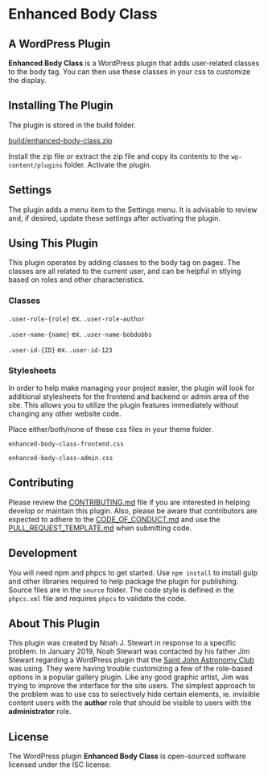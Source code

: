 # Enhanced Body Class

## A WordPress Plugin

**Enhanced Body Class** is a WordPress plugin that adds user-related classes to the body tag.
You can then use these classes in your css to customize the display.

## Installing The Plugin

The plugin is stored in the build folder.

[build/enhanced-body-class.zip](build/enhanced-body-class.zip)

Install the zip file or extract the zip file and copy its contents to the `wp-content/plugins` folder. 
Activate the plugin.

## Settings

The plugin adds a menu item to the Settings menu. It is advisable to review and, if desired, update 
these settings after activating the plugin.

## Using This Plugin

This plugin operates by adding classes to the body tag on pages. The classes are all related to the 
current user, and can be helpful in stlying based on roles and other characteristics.

### Classes

`.user-role-{role}` ex. `.user-role-author`

`.user-name-{name}` ex. `.user-name-bobdobbs`

`.user-id-{ID}` ex. `.user-id-123`

### Stylesheets

In order to help make managing your project easier, the plugin will look for additional stylesheets for 
the frontend and backend or admin area of the site. This allows you to utilize the plugin features 
immediately without changing any other website code.

Place either/both/none of these css files in your theme folder.

`enhanced-body-class-frontend.css`

`enhanced-body-class-admin.css`

## Contributing

Please review the [CONTRIBUTING.md](CONTRIBUTING.md) file if you are interested in helping develop or 
maintain this plugin. Also, please be aware that contributors are expected to adhere to the 
[CODE_OF_CONDUCT.md](CODE_OF_CONDUCT.md) and use the [PULL_REQUEST_TEMPLATE.md](PULL_REQUEST_TEMPLATE.md) 
when submitting code.

## Development

You will need npm and phpcs to get started. Use `npm install` to install gulp and other libraries 
required to help package the plugin for publishing. Source files are in the `source` folder. The 
code style is defined in the `phpcs.xml` file and requires `phpcs` to validate the code.

## About This Plugin

This plugin was created by Noah J. Stewart in response to a specific problem. In January 2019, 
Noah Stewart was contacted by his father Jim Stewart regarding a WordPress plugin that the
[Saint John Astronomy Club](http://sjastronomy.ca/) was using. They were having trouble 
customizing a few of the role-based options in a popular gallery plugin. Like any good graphic 
artist, Jim was trying to improve the interface for the site users. The simplest 
approach to the problem was to use css to selectively hide certain elements, ie. invisible content 
users with the **author** role that should be visible to users with the **administrator** role. 

## License

The WordPress plugin **Enhanced Body Class** is open-sourced software licensed under the ISC license.
